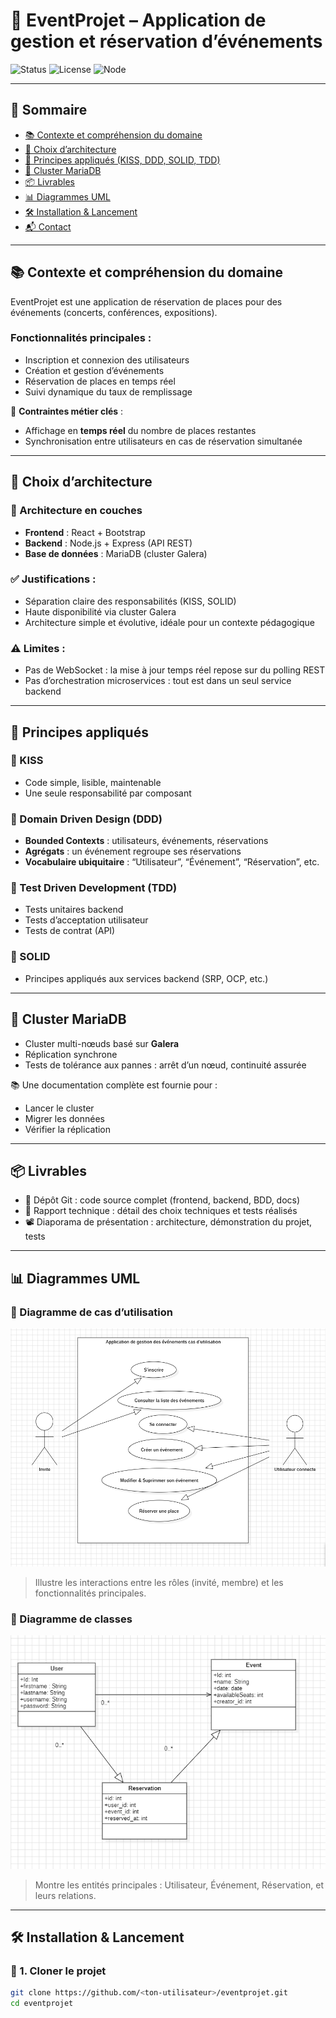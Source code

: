 # 🎫 EventProjet – Application de gestion et réservation d’événements

![Status](https://img.shields.io/badge/status-En%20cours-blue)
![License](https://img.shields.io/badge/license-MIT-green)
![Node](https://img.shields.io/badge/node-%3E=18.0.0-brightgreen)

---

## 📖 Sommaire

- [📚 Contexte et compréhension du domaine](#contexte-et-compréhension-du-domaine)
- [🧱 Choix d’architecture](#choix-darchitecture)
- [🧬 Principes appliqués (KISS, DDD, SOLID, TDD)](#principes-appliqués)
- [💾 Cluster MariaDB](#cluster-mariadb)
- [📦 Livrables](#livrables)
- [📊 Diagrammes UML](#diagrammes-uml)
- [🛠️ Installation & Lancement](#installation--lancement)
- [📬 Contact](#contact)

---

## 📚 Contexte et compréhension du domaine

EventProjet est une application de réservation de places pour des événements (concerts, conférences, expositions).

### Fonctionnalités principales :
- Inscription et connexion des utilisateurs
- Création et gestion d’événements
- Réservation de places en temps réel
- Suivi dynamique du taux de remplissage

🔁 **Contraintes métier clés** :
- Affichage en **temps réel** du nombre de places restantes
- Synchronisation entre utilisateurs en cas de réservation simultanée

---

## 🧱 Choix d’architecture

### 🧩 Architecture en couches

- **Frontend** : React + Bootstrap
- **Backend** : Node.js + Express (API REST)
- **Base de données** : MariaDB (cluster Galera)

### ✅ Justifications :

- Séparation claire des responsabilités (KISS, SOLID)
- Haute disponibilité via cluster Galera
- Architecture simple et évolutive, idéale pour un contexte pédagogique

### ⚠️ Limites :

- Pas de WebSocket : la mise à jour temps réel repose sur du polling REST
- Pas d’orchestration microservices : tout est dans un seul service backend

---

## 🧬 Principes appliqués

### 🔹 KISS
- Code simple, lisible, maintenable
- Une seule responsabilité par composant

### 🔹 Domain Driven Design (DDD)
- **Bounded Contexts** : utilisateurs, événements, réservations
- **Agrégats** : un événement regroupe ses réservations
- **Vocabulaire ubiquitaire** : “Utilisateur”, “Événement”, “Réservation”, etc.

### 🔹 Test Driven Development (TDD)
- Tests unitaires backend
- Tests d’acceptation utilisateur
- Tests de contrat (API)

### 🔹 SOLID
- Principes appliqués aux services backend (SRP, OCP, etc.)

---

## 💾 Cluster MariaDB

- Cluster multi-nœuds basé sur **Galera**
- Réplication synchrone
- Tests de tolérance aux pannes : arrêt d’un nœud, continuité assurée

📚 Une documentation complète est fournie pour :
- Lancer le cluster
- Migrer les données
- Vérifier la réplication

---

## 📦 Livrables

- 📁 Dépôt Git : code source complet (frontend, backend, BDD, docs)
- 📄 Rapport technique : détail des choix techniques et tests réalisés
- 📽️ Diaporama de présentation : architecture, démonstration du projet, tests

---

## 📊 Diagrammes UML

### 🧍 Diagramme de cas d’utilisation

![Diagramme de cas d'utilisation](./docs/diagramme_cas_utilisation.png)

> Illustre les interactions entre les rôles (invité, membre) et les fonctionnalités principales.

### 🧩 Diagramme de classes

![Diagramme de classes](./docs/diagramme_classes.png)

> Montre les entités principales : Utilisateur, Événement, Réservation, et leurs relations.

---

## 🛠️ Installation & Lancement

### 🔁 1. Cloner le projet

```bash
git clone https://github.com/<ton-utilisateur>/eventprojet.git
cd eventprojet
